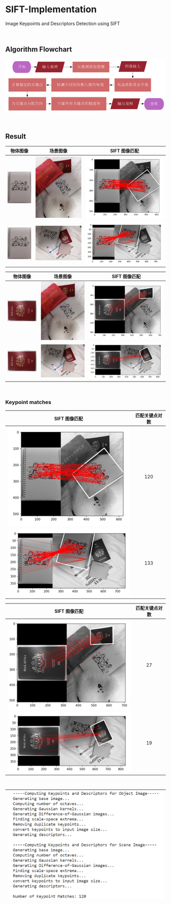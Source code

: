 # SIFT-Implementation
 Image Keypoints and Descriptors Detection using SIFT

<br>

## Algorithm Flowchart

![image-20221030084929042](README/image-20221030084929042.png)

<br>

## Result

| 物体图像                       | 场景图像                                         | SIFT 图像匹配                  |
| :---------------------------: | :-------------------------------------------: | :------------------------------: |
| ![object1](README/object1.jpg) | ![object_in_scene1](README/object_in_scene1.jpg) | ![result1](README/result1.png) |
| ![object1](README/object1.jpg) | ![object_in_scene2](README/object_in_scene2.jpg) | ![result2](README/result2.png) |

| 物体图像                       | 场景图像                                         | SIFT 图像匹配                  |
| :------------------------------: | :------------------------------------------------: | :------------------------------: |
| ![object2](README/object2.jpg) | ![object_in_scene1](README/object_in_scene1.jpg) | ![result3](README/result3.png) |
| ![object2](README/object2.jpg) | ![object_in_scene2](README/object_in_scene2.jpg) | ![result4](README/result4.png) |

<br>

### Keypoint matches

| SIFT 图像匹配                   | 匹配关键点对数 |
| :----------------------------: | :------------: |
| <img src="README/result1.png" alt="result1" style="zoom:49%;" /> | 120            |
| <img src="README/result2.png" alt="result2" style="zoom:49%;" /> | 133            |

| SIFT 图像匹配                                                | 匹配关键点对数 |
| :------------------------------------------------------------: | :--------------: |
| <img src="README/result3.png" alt="result3" style="zoom:50%;" /> | 27             |
| <img src="README/result4.png" alt="result4" style="zoom:50%;" /> | 19             |

<br>

| ![image-20221030084601317](README/image-20221030084601317.png) |
| ------------------------------------------------------------ |

